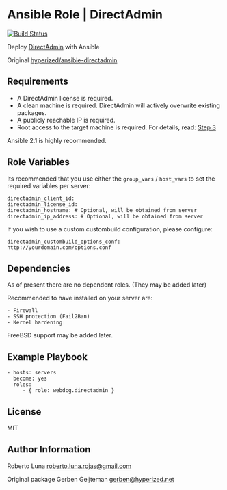 Ansible Role | DirectAdmin
=========

[![Build Status](https://travis-ci.org/rlunar/directadmin.svg?branch=master)](https://travis-ci.org/rlunar/directadmin)

Deploy [DirectAdmin](https://directadmin.com/) with Ansible

Original [hyperized/ansible-directadmin](https://github.com/hyperized/ansible-directadmin)

Requirements
------------

- A DirectAdmin license is required.
- A clean machine is required. DirectAdmin will actively overwrite existing packages.
- A publicly reachable IP is required.
- Root access to the target machine is required. For details, read: [Step 3](https://www.directadmin.com/installguide.php)

Ansible 2.1 is highly recommended.

Role Variables
--------------

Its recommended that you use either the `group_vars` / `host_vars` to set the required variables per server:

    directadmin_client_id:
    directadmin_license_id:
    directadmin_hostname: # Optional, will be obtained from server
    directadmin_ip_address: # Optional, will be obtained from server

If you wish to use a custom custombuild configuration, please configure:

    directadmin_custombuild_options_conf: http://yourdomain.com/options.conf

Dependencies
------------

As of present there are no dependent roles. (They may be added later)

Recommended to have installed on your server are:

    - Firewall
    - SSH protection (Fail2Ban)
    - Kernel hardening

FreeBSD support may be added later.

Example Playbook
----------------

    - hosts: servers
      become: yes
      roles:
         - { role: webdcg.directadmin }

License
-------

MIT

Author Information
------------------

Roberto Luna <roberto.luna.rojas@gmail.com>

Original package
Gerben Geijteman <gerben@hyperized.net>
